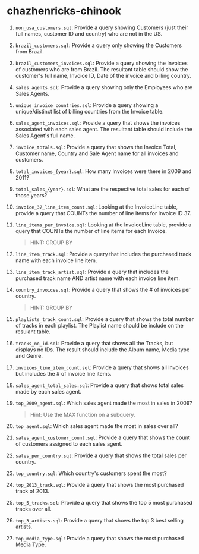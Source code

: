 # chazhenricks-chinook



1. `non_usa_customers.sql`: Provide a query showing Customers (just their full names, customer ID and country) who are not in the US.

1. `brazil_customers.sql`: Provide a query only showing the Customers from Brazil.

1. `brazil_customers_invoices.sql`: Provide a query showing the Invoices of customers who are from Brazil. The resultant table should show the customer's full name, Invoice ID, Date of the invoice and billing country.

1. `sales_agents.sql`: Provide a query showing only the Employees who are Sales Agents.

1. `unique_invoice_countries.sql`: Provide a query showing a unique/distinct list of billing countries from the Invoice table.

1. `sales_agent_invoices.sql`: Provide a query that shows the invoices associated with each sales agent. The resultant table should include the Sales Agent's full name.

1. `invoice_totals.sql`: Provide a query that shows the Invoice Total, Customer name, Country and Sale Agent name for all invoices and customers.

1. `total_invoices_{year}.sql`: How many Invoices were there in 2009 and 2011?

1. `total_sales_{year}.sql`: What are the respective total sales for each of those years?

1. `invoice_37_line_item_count.sql`: Looking at the InvoiceLine table, provide a query that COUNTs the number of line items for Invoice ID 37.

1. `line_items_per_invoice.sql`: Looking at the InvoiceLine table, provide a query that COUNTs the number of line items for each Invoice. 
    >HINT: GROUP BY

1. `line_item_track.sql`: Provide a query that includes the purchased track name with each invoice line item.

1. `line_item_track_artist.sql`: Provide a query that includes the purchased track name AND artist name with each invoice line item.

1. `country_invoices.sql`: Provide a query that shows the # of invoices per country. 
    >HINT: GROUP BY

1. `playlists_track_count.sql`: Provide a query that shows the total number of tracks in each playlist. The Playlist name should be include on the resulant table.

1. `tracks_no_id.sql`: Provide a query that shows all the Tracks, but displays no IDs. The result should include the Album name, Media type and Genre.

1. `invoices_line_item_count.sql`: Provide a query that shows all Invoices but includes the # of invoice line items.

1. `sales_agent_total_sales.sql`: Provide a query that shows total sales made by each sales agent.

1. `top_2009_agent.sql`: Which sales agent made the most in sales in 2009?

    >Hint: Use the MAX function on a subquery.

1. `top_agent.sql`: Which sales agent made the most in sales over all?

1. `sales_agent_customer_count.sql`: Provide a query that shows the count of customers assigned to each sales agent.

1. `sales_per_country.sql`: Provide a query that shows the total sales per country.

1. `top_country.sql`: Which country's customers spent the most?

1. `top_2013_track.sql`: Provide a query that shows the most purchased track of 2013.

1. `top_5_tracks.sql`: Provide a query that shows the top 5 most purchased tracks over all.

1. `top_3_artists.sql`: Provide a query that shows the top 3 best selling artists.

1. `top_media_type.sql`: Provide a query that shows the most purchased Media Type.